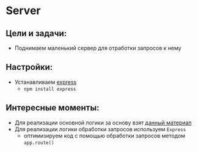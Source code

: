 # Server

Цели и задачи:
-
- Поднимаем маленький сервер для отработки запросов к нему

Настройки:
-
- Устанавливаем [express](https://www.npmjs.com/package/express)
  * `npm install express`

Интересные моменты:
-
* Для реализации основной логики за основу взят [данный материал](https://github.com/SetMiller/Node.js/tree/master/course/note-app)
* Для реализации логики обработки запросов используем `Express`
  - оптимизируем код с помощью обработки запросов методом `app.route()`
